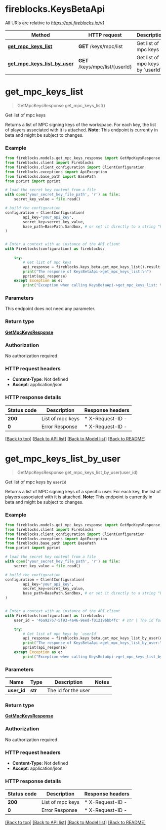 # fireblocks.KeysBetaApi

All URIs are relative to *https://api.fireblocks.io/v1*

Method | HTTP request | Description
------------- | ------------- | -------------
[**get_mpc_keys_list**](KeysBetaApi.md#get_mpc_keys_list) | **GET** /keys/mpc/list | Get list of mpc keys
[**get_mpc_keys_list_by_user**](KeysBetaApi.md#get_mpc_keys_list_by_user) | **GET** /keys/mpc/list/{userId} | Get list of mpc keys by &#x60;userId&#x60;


# **get_mpc_keys_list**
> GetMpcKeysResponse get_mpc_keys_list()

Get list of mpc keys

Returns a list of MPC signing keys of the workspace. For each key, the list of players associated with it is attached. **Note:**  This endpoint is currently in beta and might be subject to changes.

### Example


```python
from fireblocks.models.get_mpc_keys_response import GetMpcKeysResponse
from fireblocks.client import Fireblocks
from fireblocks.client_configuration import ClientConfiguration
from fireblocks.exceptions import ApiException
from fireblocks.base_path import BasePath
from pprint import pprint

# load the secret key content from a file
with open('your_secret_key_file_path', 'r') as file:
    secret_key_value = file.read()

# build the configuration
configuration = ClientConfiguration(
        api_key="your_api_key",
        secret_key=secret_key_value,
        base_path=BasePath.Sandbox, # or set it directly to a string "https://sandbox-api.fireblocks.io/v1"
)


# Enter a context with an instance of the API client
with Fireblocks(configuration) as fireblocks:

    try:
        # Get list of mpc keys
        api_response = fireblocks.keys_beta.get_mpc_keys_list().result()
        print("The response of KeysBetaApi->get_mpc_keys_list:\n")
        pprint(api_response)
    except Exception as e:
        print("Exception when calling KeysBetaApi->get_mpc_keys_list: %s\n" % e)
```



### Parameters

This endpoint does not need any parameter.

### Return type

[**GetMpcKeysResponse**](GetMpcKeysResponse.md)

### Authorization

No authorization required

### HTTP request headers

 - **Content-Type**: Not defined
 - **Accept**: application/json

### HTTP response details

| Status code | Description | Response headers |
|-------------|-------------|------------------|
**200** | List of mpc keys |  * X-Request-ID -  <br>  |
**0** | Error Response |  * X-Request-ID -  <br>  |

[[Back to top]](#) [[Back to API list]](../README.md#documentation-for-api-endpoints) [[Back to Model list]](../README.md#documentation-for-models) [[Back to README]](../README.md)

# **get_mpc_keys_list_by_user**
> GetMpcKeysResponse get_mpc_keys_list_by_user(user_id)

Get list of mpc keys by `userId`

Returns a list of MPC signing keys of a specific user. For each key, the list of players associated with it is attached. **Note:** This endpoint is currently in beta and might be subject to changes.

### Example


```python
from fireblocks.models.get_mpc_keys_response import GetMpcKeysResponse
from fireblocks.client import Fireblocks
from fireblocks.client_configuration import ClientConfiguration
from fireblocks.exceptions import ApiException
from fireblocks.base_path import BasePath
from pprint import pprint

# load the secret key content from a file
with open('your_secret_key_file_path', 'r') as file:
    secret_key_value = file.read()

# build the configuration
configuration = ClientConfiguration(
        api_key="your_api_key",
        secret_key=secret_key_value,
        base_path=BasePath.Sandbox, # or set it directly to a string "https://sandbox-api.fireblocks.io/v1"
)


# Enter a context with an instance of the API client
with Fireblocks(configuration) as fireblocks:
    user_id = '46a92767-5f93-4a46-9eed-f012196bb4fc' # str | The id for the user

    try:
        # Get list of mpc keys by `userId`
        api_response = fireblocks.keys_beta.get_mpc_keys_list_by_user(user_id).result()
        print("The response of KeysBetaApi->get_mpc_keys_list_by_user:\n")
        pprint(api_response)
    except Exception as e:
        print("Exception when calling KeysBetaApi->get_mpc_keys_list_by_user: %s\n" % e)
```



### Parameters


Name | Type | Description  | Notes
------------- | ------------- | ------------- | -------------
 **user_id** | **str**| The id for the user | 

### Return type

[**GetMpcKeysResponse**](GetMpcKeysResponse.md)

### Authorization

No authorization required

### HTTP request headers

 - **Content-Type**: Not defined
 - **Accept**: application/json

### HTTP response details

| Status code | Description | Response headers |
|-------------|-------------|------------------|
**200** | List of mpc keys |  * X-Request-ID -  <br>  |
**0** | Error Response |  * X-Request-ID -  <br>  |

[[Back to top]](#) [[Back to API list]](../README.md#documentation-for-api-endpoints) [[Back to Model list]](../README.md#documentation-for-models) [[Back to README]](../README.md)

